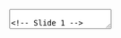 <section data-markdown>
  <textarea data-template>


<!-- Slide 1 -->
<section data-auto-animate>
<h1>Welcome</h1>
<p>To me beautiful <span data-id="anim">presentation</span>.</p>
</section>

---

<!-- Slide 2 -->
<section data-auto-animate>
<h1>Welcome</h1>
<p>To me beautiful <span data-id="anim">animated presentation</span>.</p>
</section>

---

## Math Example

$$
\int_0^1 x^2 \, dx = \frac{1}{3}
$$

<small>This is a small math note.</small>

---

# Slide with Video

<video controls width="800">
  <source src="circle.mp4" type="video/mp4">
  Your browser doesn't support the video tag.
</video>

</textarea>
</section>
